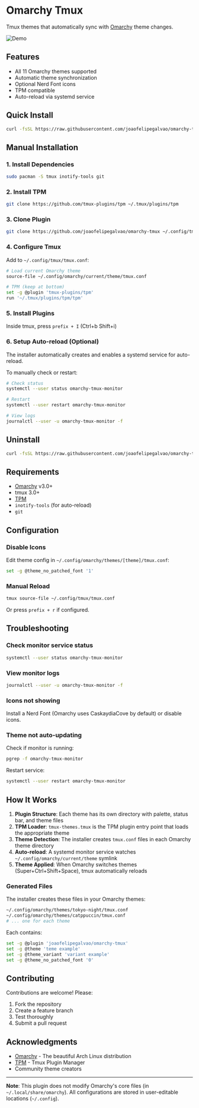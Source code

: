 # Omarchy Tmux

Tmux themes that automatically sync with [Omarchy](https://omarchy.org) theme changes.

![Demo](assets/demo.gif)

## Features

- All 11 Omarchy themes supported
- Automatic theme synchronization
- Optional Nerd Font icons
- TPM compatible
- Auto-reload via systemd service

## Quick Install

```bash
curl -fsSL https://raw.githubusercontent.com/joaofelipegalvao/omarchy-tmux/main/scripts/omarchy-tmux-install.sh | bash
```

## Manual Installation

### 1. Install Dependencies

```bash
sudo pacman -S tmux inotify-tools git
```

### 2. Install TPM

```bash
git clone https://github.com/tmux-plugins/tpm ~/.tmux/plugins/tpm
```

### 3. Clone Plugin

```bash
git clone https://github.com/joaofelipegalvao/omarchy-tmux ~/.config/tmux/plugins/omarchy-tmux
```

### 4. Configure Tmux

Add to `~/.config/tmux/tmux.conf`:

```bash
# Load current Omarchy theme
source-file ~/.config/omarchy/current/theme/tmux.conf

# TPM (keep at bottom)
set -g @plugin 'tmux-plugins/tpm'
run '~/.tmux/plugins/tpm/tpm'
```

### 5. Install Plugins

Inside tmux, press `prefix + I` (Ctrl+b Shift+i)

### 6. Setup Auto-reload (Optional)

The installer automatically creates and enables a systemd service for auto-reload.

To manually check or restart:

```bash
# Check status
systemctl --user status omarchy-tmux-monitor

# Restart
systemctl --user restart omarchy-tmux-monitor

# View logs
journalctl --user -u omarchy-tmux-monitor -f
```

## Uninstall

```bash
curl -fsSL https://raw.githubusercontent.com/joaofelipegalvao/omarchy-tmux/main/scripts/omarchy-tmux-uninstall.sh | bash
```

## Requirements

- [Omarchy](https://omarchy.org) v3.0+
- tmux 3.0+
- [TPM](https://github.com/tmux-plugins/tpm)
- `inotify-tools` (for auto-reload)
- `git`

## Configuration

### Disable Icons

Edit theme config in `~/.config/omarchy/themes/[theme]/tmux.conf`:

```bash
set -g @theme_no_patched_font '1'
```

### Manual Reload

```bash
tmux source-file ~/.config/tmux/tmux.conf
```

Or press `prefix + r` if configured.

## Troubleshooting

### Check monitor service status

```bash
systemctl --user status omarchy-tmux-monitor
```

### View monitor logs

```bash
journalctl --user -u omarchy-tmux-monitor -f
```

### Icons not showing

Install a Nerd Font (Omarchy uses CaskaydiaCove by default) or disable icons.

### Theme not auto-updating

Check if monitor is running:

```bash
pgrep -f omarchy-tmux-monitor
```

Restart service:

```bash
systemctl --user restart omarchy-tmux-monitor
```

## How It Works

1. **Plugin Structure**: Each theme has its own directory with palette, status bar, and theme files
2. **TPM Loader**: `tmux-themes.tmux` is the TPM plugin entry point that loads the appropriate theme
3. **Theme Detection**: The installer creates `tmux.conf` files in each Omarchy theme directory
4. **Auto-reload**: A systemd monitor service watches `~/.config/omarchy/current/theme` symlink
5. **Theme Applied**: When Omarchy switches themes (Super+Ctrl+Shift+Space), tmux automatically reloads

### Generated Files

The installer creates these files in your Omarchy themes:

```bash
~/.config/omarchy/themes/tokyo-night/tmux.conf
~/.config/omarchy/themes/catppuccin/tmux.conf
# ... one for each theme
```

Each contains:

```bash
set -g @plugin 'joaofelipegalvao/omarchy-tmux'
set -g @theme 'teme example'
set -g @theme_variant 'variant example'
set -g @theme_no_patched_font '0'
```

## Contributing

Contributions are welcome! Please:

1. Fork the repository
2. Create a feature branch
3. Test thoroughly
4. Submit a pull request

## Acknowledgments

- [Omarchy](https://omarchy.org) - The beautiful Arch Linux distribution
- [TPM](https://github.com/tmux-plugins/tpm) - Tmux Plugin Manager
- Community theme creators

---

**Note**: This plugin does not modify Omarchy's core files (in `~/.local/share/omarchy`). All configurations are stored in user-editable locations (`~/.config`).
